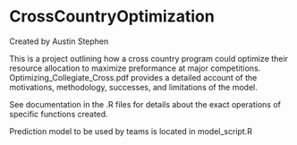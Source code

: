 # CrossCountryOptimization
Created by Austin Stephen

This is a project outlining how a cross country program could optimize their resource allocation to maximize preformance at major competitions.
Optimizing_Collegiate_Cross.pdf provides a detailed account of the motivations, methodology, successes, and limitations of the model.

See documentation in the .R files for details about the exact operations of specific functions created.

Prediction model to be used by teams is located in model_script.R

